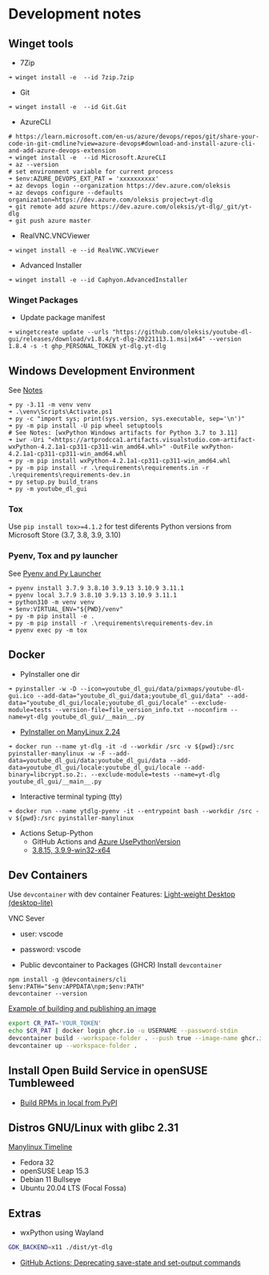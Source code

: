 # Development notes

## Winget tools
- 7Zip
```pwsh
➜ winget install -e  --id 7zip.7zip
```

- Git
```pwsh
➜ winget install -e  --id Git.Git
```

- AzureCLI
```pwsh
# https://learn.microsoft.com/en-us/azure/devops/repos/git/share-your-code-in-git-cmdline?view=azure-devops#download-and-install-azure-cli-and-add-azure-devops-extension
➜ winget install -e  --id Microsoft.AzureCLI
➜ az --version
# set environment variable for current process
➜ $env:AZURE_DEVOPS_EXT_PAT = 'xxxxxxxxxx'
➜ az devops login --organization https://dev.azure.com/oleksis
➜ az devops configure --defaults organization=https://dev.azure.com/oleksis project=yt-dlg
➜ git remote add azure https://dev.azure.com/oleksis/yt-dlg/_git/yt-dlg
➜ git push azure master
```

- RealVNC.VNCViewer
```pwsh
➜ winget install -e --id RealVNC.VNCViewer
```

- Advanced Installer
```pwsh
➜ winget install -e --id Caphyon.AdvancedInstaller
```

### Winget Packages
- Update package manifest

```pwsh
➜ wingetcreate update --urls "https://github.com/oleksis/youtube-dl-gui/releases/download/v1.8.4/yt-dlg-20221113.1.msi|x64" --version 1.8.4 -s -t ghp_PERSONAL_TOKEN yt-dlg.yt-dlg
```

## Windows Development Environment
See [Notes](../README.md#Notes)
```pwsh
➜ py -3.11 -m venv venv
➜ .\venv\Scripts\Activate.ps1
➜ py -c "import sys; print(sys.version, sys.executable, sep='\n')"
➜ py -m pip install -U pip wheel setuptools
# See Notes: [wxPython Windows artifacts for Python 3.7 to 3.11]
➜ iwr -Uri "<https://artprodcca1.artifacts.visualstudio.com-artifact-wxPython-4.2.1a1-cp311-cp311-win_amd64.whl>" -OutFile wxPython-4.2.1a1-cp311-cp311-win_amd64.whl
➜ py -m pip install wxPython-4.2.1a1-cp311-cp311-win_amd64.whl
➜ py -m pip install -r .\requirements\requirements.in -r .\requirements\requirements-dev.in
➜ py setup.py build_trans
➜ py -m youtube_dl_gui
```

### Tox
Use `pip install tox>=4.1.2` for test diferents Python versions from Microsoft Store (3.7, 3.8, 3.9, 3.10)

### Pyenv, Tox and py launcher
See [Pyenv and Py Launcher](https://gist.github.com/oleksis/7cab1772862df71f73ce22b7515f6af3#environment-variable)
```pwsh
➜ pyenv install 3.7.9 3.8.10 3.9.13 3.10.9 3.11.1
➜ pyenv local 3.7.9 3.8.10 3.9.13 3.10.9 3.11.1
➜ python310 -m venv venv
➜ $env:VIRTUAL_ENV="${PWD}/venv" 
➜ py -m pip install -e .
➜ py -m pip install -r .\requirements\requirements-dev.in
➜ pyenv exec py -m tox 
```

## Docker
- PyInstaller one dir
```pwsh
➜ pyinstaller -w -D --icon=youtube_dl_gui/data/pixmaps/youtube-dl-gui.ico --add-data="youtube_dl_gui/data;youtube_dl_gui/data" --add-data="youtube_dl_gui/locale;youtube_dl_gui/locale" --exclude-module=tests --version-file=file_version_info.txt --noconfirm --name=yt-dlg youtube_dl_gui/__main__.py
```

- [ PyInstaller on ManyLinux 2.24](https://github.com/oleksis/pyinstaller-manylinux)
```pwsh
➜ docker run --name yt-dlg -it -d --workdir /src -v ${pwd}:/src pyinstaller-manylinux -w -F --add-data=youtube_dl_gui/data:youtube_dl_gui/data --add-data=youtube_dl_gui/locale:youtube_dl_gui/locale --add-binary=libcrypt.so.2:. --exclude-module=tests --name=yt-dlg youtube_dl_gui/__main__.py
```

- Interactive terminal typing (tty)
```pwsh
➜ docker run --name ytdlg-pyenv -it --entrypoint bash --workdir /src -v ${pwd}:/src pyinstaller-manylinux
```

- Actions Setup-Python
	- GitHub Actions and [Azure UsePythonVersion](https://github.com/microsoft/azure-pipelines-tasks/blob/1be088a422530fbaa1a9ed7b5073ee665dcb8f53/Tasks/UsePythonVersionV0/installpythonversion.ts#LL11C23-L11C108)
	- [3.8.15, 3.9.9-win32-x64](https://raw.githubusercontent.com/actions/python-versions/main/versions-manifest.json)

## Dev Containers
Use `devcontainer` with dev container Features: [Light-weight Desktop (desktop-lite)](https://github.com/devcontainers/features/tree/main/src/desktop-lite#light-weight-desktop-desktop-lite)

VNC Sever
  - user: vscode
  - password: vscode

- Public devcontainer to Packages (GHCR)
Install `devcontainer`
```pwsh
npm install -g @devcontainers/cli
$env:PATH="$env:APPDATA\npm;$env:PATH"
devcontainer --version
```

[Example of building and publishing an image](https://code.visualstudio.com/docs/remote/devcontainer-cli#_prebuilding)
```bash
export CR_PAT='YOUR_TOKEN'
echo $CR_PAT | docker login ghcr.io -u USERNAME --password-stdin
devcontainer build --workspace-folder . --push true --image-name ghcr.io/USERNAME/IMAGE-NAME:latest
devcontainer up --workspace-folder .
```

## Install Open Build Service in openSUSE Tumbleweed
- [Build RPMs in local from PyPI](https://gist.github.com/oleksis/cf45143457cb31f52ebfdcad77a895fe#build-rpms-in-local-from-pypi)

## Distros GNU/Linux with glibc 2.31
[Manylinux Timeline](https://mayeut.github.io/manylinux-timeline/)

- Fedora 32
- openSUSE Leap 15.3
- Debian 11 Bullseye
- Ubuntu 20.04 LTS (Focal Fossa)

## Extras
- wxPython using Wayland
```bash
GDK_BACKEND=x11 ./dist/yt-dlg
```

- [GitHub Actions: Deprecating save-state and set-output commands](https://github.blog/changelog/2022-10-11-github-actions-deprecating-save-state-and-set-output-commands/)
